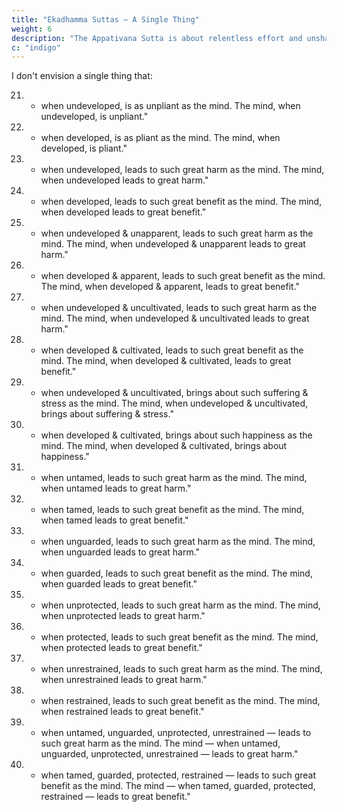 ```yaml
---
title: "Ekadhamma Suttas — A Single Thing"
weight: 6
description: "The Appativana Sutta is about relentless effort and unshakeable determination"
c: "indigo"
---
```


I don't envision a single thing that:

21. - when undeveloped, is as unpliant as the mind. The mind, when undeveloped, is unpliant."

22. - when developed, is as pliant as the mind. The mind, when developed, is pliant."

23. - when undeveloped, leads to such great harm as the mind. The mind, when undeveloped leads to great harm."

24. - when developed, leads to such great benefit as the mind. The mind, when developed leads to great benefit."

25. - when undeveloped & unapparent, leads to such great harm as the mind. The mind, when undeveloped & unapparent leads to great harm."

26. - when developed & apparent, leads to such great benefit as the mind. The mind, when developed & apparent, leads to great benefit."

27. - when undeveloped & uncultivated, leads to such great harm as the mind. The mind, when undeveloped & uncultivated leads to great harm."

28. - when developed & cultivated, leads to such great benefit as the mind. The mind, when developed & cultivated, leads to great benefit."

29. - when undeveloped & uncultivated, brings about such suffering & stress as the mind. The mind, when undeveloped & uncultivated, brings about suffering & stress."

30. - when developed & cultivated, brings about such happiness as the mind. The mind, when developed & cultivated, brings about happiness."

31. - when untamed, leads to such great harm as the mind. The mind, when untamed leads to great harm."

32. - when tamed, leads to such great benefit as the mind. The mind, when tamed leads to great benefit."

33. - when unguarded, leads to such great harm as the mind. The mind, when unguarded leads to great harm."

34. - when guarded, leads to such great benefit as the mind. The mind, when guarded leads to great benefit."

35. - when unprotected, leads to such great harm as the mind. The mind, when unprotected leads to great harm."

36. - when protected, leads to such great benefit as the mind. The mind, when protected leads to great benefit."

37. - when unrestrained, leads to such great harm as the mind. The mind, when unrestrained leads to great harm."

38. - when restrained, leads to such great benefit as the mind. The mind, when restrained leads to great benefit."

39. - when untamed, unguarded, unprotected, unrestrained — leads to such great harm as the mind. The mind — when untamed, unguarded, unprotected, unrestrained — leads to great harm."

40. - when tamed, guarded, protected, restrained — leads to such great benefit as the mind. The mind — when tamed, guarded, protected, restrained — leads to great benefit."